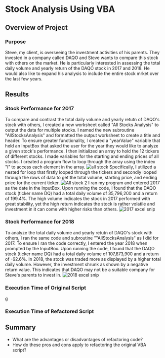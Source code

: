 # Stock Analysis Using VBA
## Overview of Project 
### Purpose
Steve, my client, is overseeing the investment activities of his parents. They invested in a company called DAQO and Steve wants to compare this stock with others on the market. He is particularly interested in assessing the total daily volume and yearly return of the DAQO stock in 2017 and 2018. He would also like to expand his analysis to include the entire stock mrket over the last few years. 
## Results
### Stock Performance for 2017
To compare and contrast the total daily volume and yearly retutn of DAQO's stock with others, I created a new worksheet called "All Stocks Analysis" to output the data for multiple stocks. I named the new subroutine "AllStocksAnalysis" and formatted the output worksheet to create a title and header. To ensure greater functionality, I created a "yearValue" variable that held an InputBox that asked the user for the year they would like to analyze a given stock's performance. I then initialized an array to hold the 12 tickers of different stocks. I made variables for the starting and ending prices of all stocks. I created a program flow to loop through the array using the index "i" to access each element in the array. 
![all stock](https://user-images.githubusercontent.com/106560739/174704207-001153bb-8500-4450-82e5-30ced25ebb9e.png)
Specifically, I utilized a nested for loop that firstly looped through the tickers and secondly looped through the rows of data to get the total volume, starting price, and ending price for the current ticker. 
![All stock 2](https://user-images.githubusercontent.com/106560739/174704228-3e5d6a26-8d72-481c-a4cd-0890950aa083.png)
I ran my program and entered 2017 as the date in the InputBox. Upon running the code, I found that the DAQO stock (ticker name DQ) had a total daily volume of 35,796,200 and a return of 199.4%. The high volume indicates the stock in 2017 performed with great stability, yet the high return indicates the stock is rather volatile and investment in it can come with higher risks than others. 
![2017 excel snip](https://user-images.githubusercontent.com/106560739/174711075-9601bf29-3659-4289-9614-eb5aedbc0f4a.png)
### Stock Performance for 2018
To analyze the total daily volume and yearly retutn of DAQO's stock with others, I ran the same code and subroutine ""AllStocksAnalysis" as I did for 2017. To ensure I ran the code correctly, I entered the year 2018 when prompted by the InputBox. Upon running the code, I found that the DAQO stock (ticker name DQ) had a total daily volume of 107,873,900 and a return of -62.6%. In 2018, the stock was traded more as displayed by a higher total daily volume. However, the investment shrunk as shown by a negative return value. This indicates that DAQO may not be a suitable company for Steve's parents to invest in.
![2018 excel snip](https://user-images.githubusercontent.com/106560739/174712289-ec58fd5b-0279-4b42-821a-86303fadae79.png)
### Execution Time of Original Script
g
### Execution Time of Refactored Script
## Summary
- What are the advantages or disadvantages of refactoring code?
- How do these pros and cons apply to refactoring the original VBA script?
